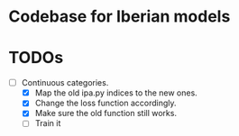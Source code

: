 # Codebase for Iberian models

# TODOs
- [ ] Continuous categories.
    - [x] Map the old ipa.py indices to the new ones.
    - [x] Change the loss function accordingly.
    - [x] Make sure the old function still works.
    - [ ] Train it

